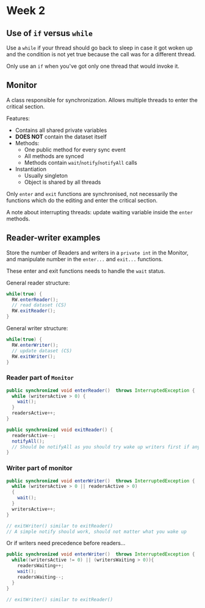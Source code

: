# Week 2

## Use of `if` versus `while`


Use a `while` if your thread should go back to sleep in case it got woken up and the condition is not yet true because the call was for a different thread.

Only use an `if` when you've got only one thread that would invoke it.

## Monitor

A class responsible for synchronization. Allows multiple threads to enter the critical section.

Features:

* Contains all shared private variables
* **DOES NOT** contain the dataset itself
* Methods:
  * One public method for every sync event
  * All methods are synced
  * Methods contain `wait`/`notify`/`notifyAll` calls
* Instantiation
  * Usually singleton
  * Object is shared by all threads

Only `enter` and `exit` functions are synchronised, not necessarily the functions which do the editing and enter the critical section.

A note about interrupting threads: update waiting variable inside the `enter` methods. <!-- What does this mean ???? TODO slide 16 in OS2_week2 -->

## Reader-writer examples

Store the number of Readers and writers in a `private int` in the Monitor, and manipulate number in the `enter...` and `exit...` functions.

These enter and exit functions needs to handle the `wait` status.


General reader structure:

~~~ java
while(true) { 
  RW.enterReader(); 
  // read dataset (CS) 
  RW.exitReader(); 
}
~~~

General writer structure:

~~~ java
while(true) { 
  RW.enterWriter(); 
  // update dataset (CS) 
  RW.exitWriter(); 
}
~~~

### Reader part of `Monitor`
~~~ java
public synchronized void enterReader()  throws InterruptedException { 
  while (writersActive > 0) {  
    wait();  
  } 
  readersActive++; 
} 

public synchronized void exitReader() { 
  readersActive--; 
  notifyAll();
  // Should be notifyAll as you should try wake up writers first if any exist possibly
}
~~~


### Writer part of monitor


~~~ java
public synchronized void enterWriter()  throws InterruptedException { 
  while (writersActive > 0 || readersActive > 0) 
  { 
    wait(); 
  } 
  writersActive++; 
}

// exitWriter() similar to exitReader()
// A simple notify should work, should not matter what you wake up
~~~

Or if writers need precedence before readers...

~~~ java
public synchronized void enterWriter()  throws InterruptedException { 
  while((writersActive != 0) || (writersWaiting > 0)){ 
    readersWaiting++; 
    wait(); 
    readersWaiting--; 
  }
}

// exitWriter() similar to exitReader()
~~~

